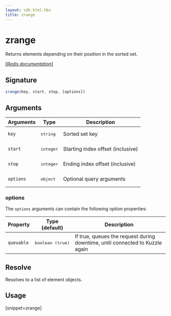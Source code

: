 ```yaml
---
layout: sdk.html.hbs
title: zrange
---
```


# zrange

Returns elements depending on their position in the sorted set.

[[_Redis documentation_]](https://redis.io/commands/zrange)

## Signature

```js
zrange(key, start, stop, [options])
```

## Arguments

| Arguments    | Type    | Description |
|--------------|---------|-------------|
| `key` | <pre>string</pre> | Sorted set key |
| `start` | <pre>integer</pre> | Starting index offset (inclusive) |
| `stop` | <pre>integer</pre> | Ending index offset (inclusive) |
| ``options`` | <pre>object</pre> | Optional query arguments |

### options

The `options` arguments can contain the following option properties:

| Property   | Type (default)   | Description                       |
| ---------- | ------- | --------------------------------- |
| `queuable` | <pre>boolean (true)</pre> | If true, queues the request during downtime, until connected to Kuzzle again |

## Resolve

Resolves to a list of element objects.

## Usage

[snippet=zrange]
